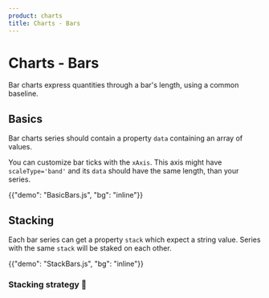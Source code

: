 ```yaml
---
product: charts
title: Charts - Bars
---
```


# Charts - Bars

<p class="description">Bar charts express quantities through a bar's length, using a common baseline.</p>

## Basics

Bar charts series should contain a property `data` containing an array of values.

You can customize bar ticks with the `xAxis`.
This axis might have `scaleType='band'` and its `data` should have the same length, than your series.

{{"demo": "BasicBars.js", "bg": "inline"}}

## Stacking

Each bar series can get a property `stack` which expect a string value.
Series with the same `stack` will be staked on each other.

{{"demo": "StackBars.js", "bg": "inline"}}

### Stacking strategy 🚧
